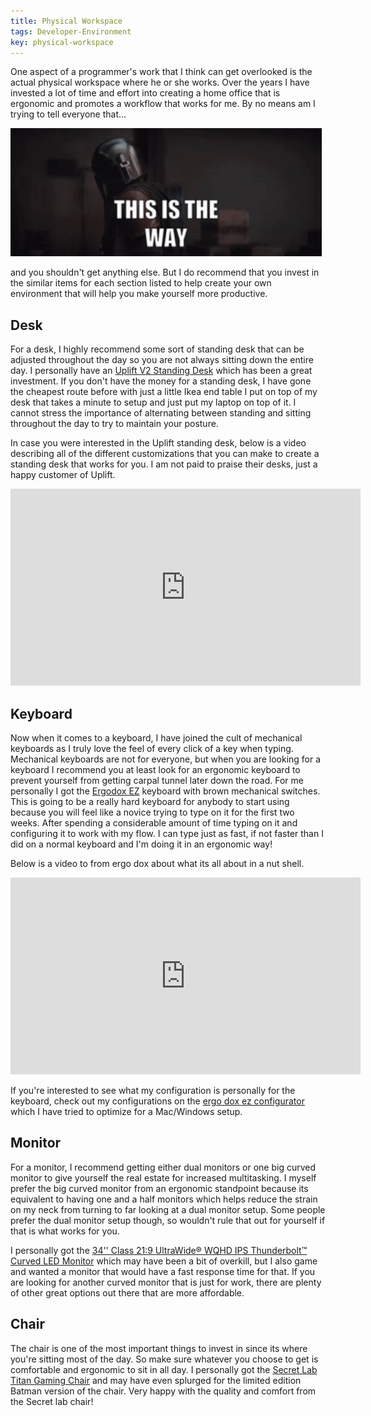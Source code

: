 ```yaml
---
title: Physical Workspace
tags: Developer-Environment
key: physical-workspace
---
```


One aspect of a programmer's work that I think can get overlooked is the actual physical workspace where he or she works. Over the years I have invested a lot of time and effort into creating a home office that is ergonomic and promotes a workflow that works for me. By no means am I trying to tell everyone that...

![This is the way](/assets/images/this-is-the-way.gif)

and you shouldn't get anything else. But I do recommend that you invest in the similar items for each section listed to help create your own environment that will help you make yourself more productive.  

## Desk

For a desk, I highly recommend some sort of standing desk that can be adjusted throughout the day so you are not always sitting down the entire day. I personally have an [Uplift V2 Standing Desk](https://www.upliftdesk.com/uplift-v2-standing-desk-v2-or-v2-commercial/) which has been a great investment. If you don't have the money for a standing desk, I have gone the cheapest route before with just a little Ikea end table I put on top of my desk that takes a minute to setup and just put my laptop on top of it. I cannot stress the importance of alternating between standing and sitting throughout the day to try to maintain your posture. 

In case you were interested in the Uplift standing desk, below is a video describing all of the different customizations that you can make to create a standing desk that works for you. I am not paid to praise their desks, just a happy customer of Uplift. 

<iframe width="560" height="315" src="https://www.youtube.com/embed/8krBbc31gBM" frameborder="0" allow="accelerometer; autoplay; encrypted-media; gyroscope; picture-in-picture" allowfullscreen></iframe>



## Keyboard

Now when it comes to a keyboard, I have joined the cult of mechanical keyboards as I truly love the feel of every click of a key when typing. Mechanical keyboards are not for everyone, but when you are looking for a keyboard I recommend you at least look for an ergonomic keyboard to prevent yourself from getting carpal tunnel later down the road. For me personally I got the [Ergodox EZ](https://ergodox-ez.com/) keyboard with brown mechanical switches. This is going to be a really hard keyboard for anybody to start using because you will feel like a novice trying to type on it for the first two weeks. After spending a considerable amount of time typing on it and configuring it to work with my flow. I can type just as fast, if not faster than I did on a normal keyboard and I'm doing it in an ergonomic way! 

Below is a video to from ergo dox about what its all about in a nut shell. 

<iframe width="560" height="315" src="https://www.youtube.com/embed/hkdAQvBFNkM" frameborder="0" allow="accelerometer; autoplay; encrypted-media; gyroscope; picture-in-picture" allowfullscreen></iframe>

If you're interested to see what my configuration is personally for the keyboard, check out my configurations on the [ergo dox ez configurator](https://configure.ergodox-ez.com/ergodox-ez/search?q=plusmobileapps&legacy=false) which I have tried to optimize for a Mac/Windows setup. 

## Monitor

For a monitor, I recommend getting either dual monitors or one big curved monitor to give yourself the real estate for increased multitasking. I myself prefer the big curved monitor from an ergonomic standpoint because its equivalent to having one and a half monitors which helps reduce the strain on my neck from turning to far looking at a dual monitor setup. Some people prefer the dual monitor setup though, so wouldn't rule that out for yourself if that is what works for you. 

I personally got the [34'' Class 21:9 UltraWide® WQHD IPS Thunderbolt™ Curved LED Monitor](https://www.lg.com/us/monitors/lg-34UC98-W-ultrawide-monitor) which may have been a bit of overkill, but I also game and wanted a monitor that would have a fast response time for that. If you are looking for another curved monitor that is just for work, there are plenty of other great options out there that are more affordable. 

## Chair

The chair is one of the most important things to invest in since its where you're sitting most of the day. So make sure whatever you choose to get is comfortable and ergonomic to sit in all day. I personally got the [Secret Lab Titan Gaming Chair](https://secretlab.co/collections/titan-series) and may have even splurged for the limited edition Batman version of the chair. Very happy with the quality and comfort from the Secret lab chair!